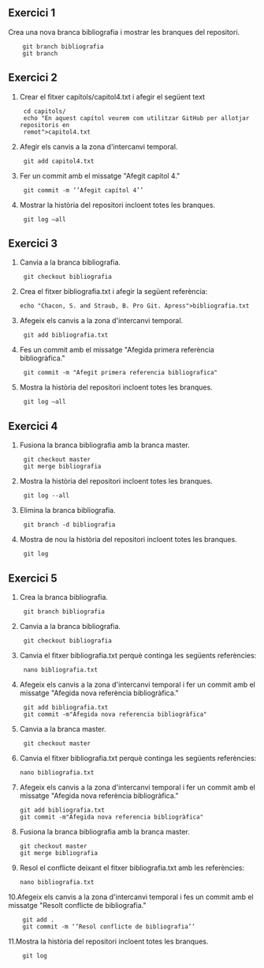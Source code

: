 Exercici 1
-

Crea una nova branca bibliografia i mostrar les branques del repositori.
	
        git branch bibliografia
        git branch

Exercici 2
-
1. Crear el fitxer capítols/capitol4.txt i afegir el següent text
   
        cd capitols/
        echo "En aquest capítol veurem com utilitzar GitHub per allotjar repositoris en
        remot">capitol4.txt

2. Afegir els canvis a la zona d'intercanvi temporal.
   
        git add capitol4.txt

3. Fer un commit amb el missatge "Afegit capítol 4."
   
        git commit -m ‘’Afegit capítol 4’’

5. Mostrar la història del repositori incloent totes les branques.
   
        git log –all

Exercici 3
-
1. Canvia a la branca bibliografia.
   
        git checkout bibliografia

2.  Crea el fitxer bibliografia.txt i afegir la següent referència:
   
        echo "Chacon, S. and Straub, B. Pro Git. Apress">bibliografia.txt

3. Afegeix els canvis a la zona d'intercanvi temporal.
   
        git add bibliografia.txt

4. Fes un commit amb el missatge "Afegida primera referència bibliogràfica."
   
        git commit -m "Afegit primera referencia bibliografica"

5. Mostra la història del repositori incloent totes les branques.
   
        git log –all

Exercici 4
-
1. Fusiona la branca bibliografia amb la branca master.
   
        git checkout master
        git merge bibliografia

2. Mostra la història del repositori incloent totes les branques.
   
        git log --all

3. Elimina la branca bibliografia.
   
        git branch -d bibliografia

4. Mostra de nou la història del repositori incloent totes les branques.
   
        git log

Exercici 5
-
1. Crea la branca bibliografia.

        git branch bibliografia

3. Canvia a la branca bibliografia.
   
        git checkout bibliografia

5. Canvia el fitxer bibliografia.txt perquè continga les següents referències:
   
        nano bibliografia.txt

7. Afegeix els canvis a la zona d'intercanvi temporal i fer un commit amb el missatge
"Afegida nova referència bibliogràfica."

        git add bibliografia.txt
        git commit -m"Afegida nova referencia bibliogràfica"

9. Canvia a la branca master.
    
        git checkout master

11. Canvia el fitxer bibliografia.txt perquè continga les següents referències:
    
        nano bibliografia.txt

13. Afegeix els canvis a la zona d'intercanvi temporal i fer un commit amb el missatge
"Afegida nova referència bibliogràfica."

        git add bibliografia.txt
        git commit -m"Afegida nova referencia bibliogràfica"

15. Fusiona la branca bibliografia amb la branca master.
    
        git checkout master
        git merge bibliografia

17. Resol el conflicte deixant el fitxer bibliografia.txt amb les referències:
    
        nano bibliografia.txt

10.Afegeix els canvis a la zona d'intercanvi temporal i fes un commit amb el missatge
"Resolt conflicte de bibliografia."

        git add .
        git commit -m ‘’Resol conflicte de bibliografia’’
 
11.Mostra la història del repositori incloent totes les branques.

        git log
